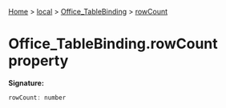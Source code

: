 [Home](./index) &gt; [local](local.md) &gt; [Office\_TableBinding](local.office_tablebinding.md) &gt; [rowCount](local.office_tablebinding.rowcount.md)

# Office\_TableBinding.rowCount property


**Signature:**
```javascript
rowCount: number
```
